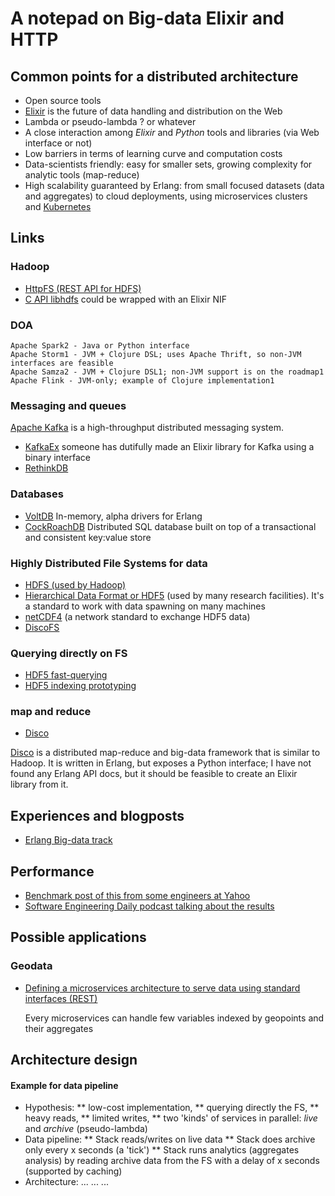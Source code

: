 # A notepad on Big-data Elixir and HTTP

## Common points for a distributed architecture

* Open source tools
* [Elixir](http://elixir-lang.org) is the future of data handling and distribution on the Web
* Lambda or pseudo-lambda ? or whatever
* A close interaction among *Elixir* and *Python* tools and libraries (via Web interface or not)
* Low barriers in terms of learning curve and computation costs
* Data-scientists friendly: easy for smaller sets, growing complexity for analytic tools (map-reduce)
* High scalability guaranteed by Erlang: from small focused datasets (data and aggregates) to cloud deployments, using microservices clusters and [Kubernetes](http://kubernetes.io)

## Links

### Hadoop

* [HttpFS (REST API for HDFS)](http://hadoop.apache.org/docs/current/hadoop-hdfs-httpfs/index.html)
* [C API libhdfs](http://hadoop.apache.org/docs/current/hadoop-project-dist/hadoop-hdfs/LibHdfs.html) could be wrapped with an Elixir NIF

### DOA

    Apache Spark2 - Java or Python interface
    Apache Storm1 - JVM + Clojure DSL; uses Apache Thrift, so non-JVM interfaces are feasible
    Apache Samza2 - JVM + Clojure DSL1; non-JVM support is on the roadmap1
    Apache Flink - JVM-only; example of Clojure implementation1

### Messaging and queues

[Apache Kafka](http://elixirforum.com/clicks/track?url=http%3A%2F%2Fkafka.apache.org%2F&post_id=641&topic_id=154) is a high-throughput distributed messaging system.

* [KafkaEx](http://elixirforum.com/clicks/track?url=https%3A%2F%2Fgithub.com%2Fkafkaex%2Fkafka_ex&post_id=641&topic_id=154) someone has dutifully made an Elixir library for Kafka using a binary interface
* [RethinkDB](https://www.rethinkdb.com)

### Databases
* [VoltDB](https://github.com/VoltDB/voltdb) In-memory, alpha drivers for Erlang
* [CockRoachDB](https://github.com/cockroachdb/cockroach) Distributed SQL database built on top of a transactional and consistent key:value store
   
### Highly Distributed File Systems for data

* [HDFS (used by Hadoop)](https://en.wikipedia.org/wiki/Apache_Hadoop#File_systems)
* [Hierarchical Data Format or HDF5](https://www.hdfgroup.org/why_hdf/) (used by many research facilities). It's a standard to work with data spawning on many machines
* [netCDF4](http://www.unidata.ucar.edu/software/netcdf/) (a network standard to exchange HDF5 data)
* [DiscoFS](http://disco.readthedocs.org/en/latest/howto/ddfs.html)

### Querying directly on FS

* [HDF5 fast-querying](https://www.hdfgroup.org/products/hdf5_tools/SWSummarybyType.htm)
* [HDF5 indexing prototyping](https://www.hdfgroup.org/products/hdf5_tools/SWSummarybyType.htm)

### map and reduce

* [Disco](http://discoproject.org)

[Disco](http://elixirforum.com/clicks/track?url=https%3A%2F%2Fgithub.com%2Fdiscoproject%2Fdisco&post_id=641&topic_id=154) is a distributed map-reduce and big-data framework that is similar to Hadoop. It is written in Erlang, but exposes a Python interface; I have not found any Erlang API docs, but it should be feasible to create an Elixir library from it.

## Experiences and blogposts

* [Erlang Big-data track](http://www.erlang-factory.com/conference/ErlangUserConference2013/tracks/bigdata)

## Performance

* [Benchmark post of this from some engineers at Yahoo](https://yahooeng.tumblr.com/post/135321837876/benchmarking-streaming-computation-engines-at)
* [Software Engineering Daily podcast talking about the results](http://softwareengineeringdaily.com/2016/02/03/benchmarking-stream-processing-frameworks-with-bobby-evans/)


## Possible applications

### Geodata
* [Defining a microservices architecture to serve data using standard interfaces (REST)](https://lnkd.in/dwtt5PX)

   Every microservices can handle few variables indexed by geopoints and their aggregates
   

## Architecture design

#### Example for data pipeline
* Hypothesis:
    ** low-cost implementation,
    ** querying directly the FS, 
    ** heavy reads, 
    ** limited writes, 
    ** two 'kinds' of services in parallel: *live* and *archive* (pseudo-lambda) 
* Data pipeline: 
    ** Stack reads/writes on live data
    ** Stack does archive only every x seconds (a 'tick')
    ** Stack runs analytics (aggregates analysis) by reading archive data from the FS with a delay of x seconds (supported by caching)
* Architecture:
    ...
    ...
    ...
    